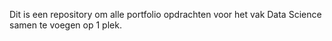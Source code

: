 Dit is een repository om alle portfolio opdrachten voor het vak Data Science samen te voegen op 1 plek.

